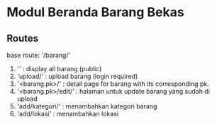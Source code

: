 # Modul Beranda Barang Bekas

## Routes

base route: '/barang/'

1. '' : display all barang (public)
2. 'upload/' : upload barang (login required)
3. '<barang.pk>/' : detail page for barang with its corresponding pk.
4. '<barang.pk>/edit/' : halaman untuk update barang yang sudah di upload
5. 'add/kategori/' : menambahkan kategori barang
6. 'add/lokasi' : menambahkan lokasi
